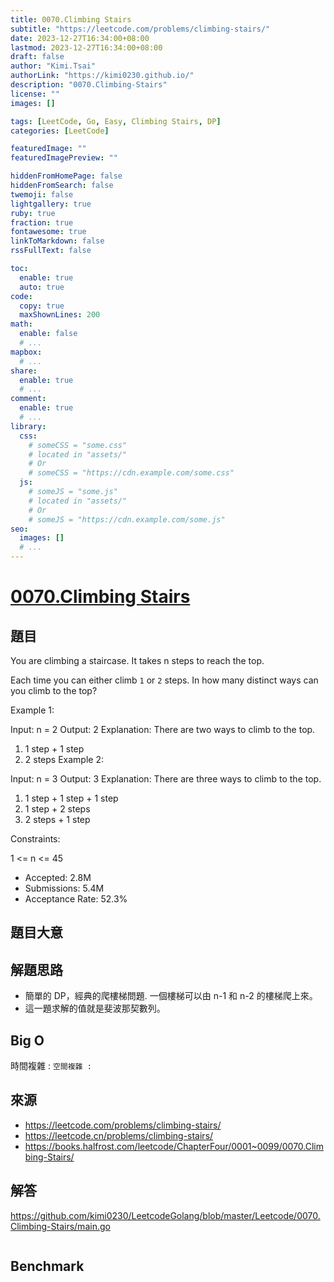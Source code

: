 ```yaml
---
title: 0070.Climbing Stairs
subtitle: "https://leetcode.com/problems/climbing-stairs/"
date: 2023-12-27T16:34:00+08:00
lastmod: 2023-12-27T16:34:00+08:00
draft: false
author: "Kimi.Tsai"
authorLink: "https://kimi0230.github.io/"
description: "0070.Climbing-Stairs"
license: ""
images: []

tags: [LeetCode, Go, Easy, Climbing Stairs, DP]
categories: [LeetCode]

featuredImage: ""
featuredImagePreview: ""

hiddenFromHomePage: false
hiddenFromSearch: false
twemoji: false
lightgallery: true
ruby: true
fraction: true
fontawesome: true
linkToMarkdown: false
rssFullText: false

toc:
  enable: true
  auto: true
code:
  copy: true
  maxShownLines: 200
math:
  enable: false
  # ...
mapbox:
  # ...
share:
  enable: true
  # ...
comment:
  enable: true
  # ...
library:
  css:
    # someCSS = "some.css"
    # located in "assets/"
    # Or
    # someCSS = "https://cdn.example.com/some.css"
  js:
    # someJS = "some.js"
    # located in "assets/"
    # Or
    # someJS = "https://cdn.example.com/some.js"
seo:
  images: []
  # ...
---
```

# [0070.Climbing Stairs](https://leetcode.com/problems/climbing-stairs/)

## 題目
You are climbing a staircase. It takes n steps to reach the top.

Each time you can either climb `1` or `2` steps. In how many distinct ways can you climb to the top?

 

Example 1:

Input: n = 2
Output: 2
Explanation: There are two ways to climb to the top.
1. 1 step + 1 step
2. 2 steps
Example 2:

Input: n = 3
Output: 3
Explanation: There are three ways to climb to the top.
1. 1 step + 1 step + 1 step
2. 1 step + 2 steps
3. 2 steps + 1 step
 

Constraints:

1 <= n <= 45

* Accepted: 2.8M
* Submissions: 5.4M
* Acceptance Rate: 52.3%

## 題目大意


## 解題思路

* 簡單的 DP，經典的爬樓梯問題. 一個樓梯可以由 n-1 和 n-2 的樓梯爬上來。
* 這一題求解的值就是斐波那契數列。

## Big O
時間複雜 : ``
空間複雜 : ``

## 來源
* https://leetcode.com/problems/climbing-stairs/
* https://leetcode.cn/problems/climbing-stairs/
* https://books.halfrost.com/leetcode/ChapterFour/0001~0099/0070.Climbing-Stairs/

## 解答
https://github.com/kimi0230/LeetcodeGolang/blob/master/Leetcode/0070.Climbing-Stairs/main.go

```go

```

##  Benchmark

```sh

```